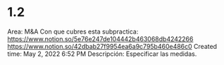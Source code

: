 # 1.2

Area: M&A
Con que cubres esta subpractica: https://www.notion.so/5e76e247de104442b463068db4242266 
https://www.notion.so/42dbab27f9954ea6a9c795b460e486c0 
Created time: May 2, 2022 6:52 PM
Descripción: Especificar las medidas.